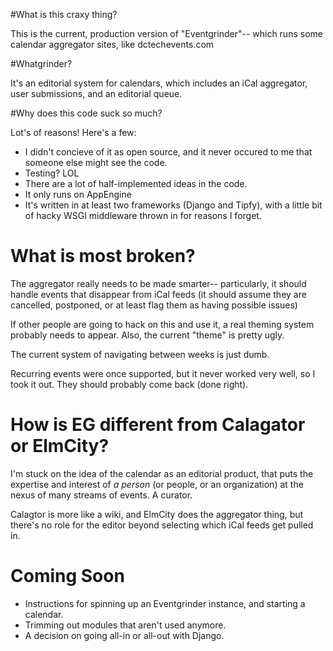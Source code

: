 #What is this craxy thing?

This is the current, production version of "Eventgrinder"-- which runs some calendar aggregator sites, like dctechevents.com

#Whatgrinder?

It's an editorial system for calendars, which includes an iCal aggregator, user submissions, and an editorial queue.

#Why does this code suck so much?

Lot's of reasons! Here's a few:

* I didn't concieve of it as open source, and it never occured to me that someone else might see the code.
* Testing? LOL
* There are a lot of half-implemented ideas in the code. 
* It only runs on AppEngine
* It's written in at least two frameworks (Django and Tipfy), with a little bit of hacky WSGI middleware thrown in for reasons I forget.

# What is most broken?

The aggregator really needs to be made smarter-- particularly, it should handle events that disappear from iCal feeds (it should assume they are cancelled, postponed, or at least flag them as having possible issues)

If other people are going to hack on this and use it, a real theming system probably needs to appear. Also, the current "theme" is pretty ugly.

The current system of navigating between weeks is just dumb.

Recurring events were once supported, but it never worked very well, so I took it out. They should probably come back (done right).

# How is EG different from Calagator or ElmCity?

I'm stuck on the idea of the calendar as an editorial product, that puts the expertise and interest of *a person* (or people, or an organization) at the nexus of many streams of events. A curator.

Calagtor is more like a wiki, and ElmCity does the aggregator thing, but there's no role for the editor beyond selecting which iCal feeds get pulled in.

# Coming Soon
* Instructions for spinning up an Eventgrinder instance, and starting a calendar.
* Trimming out modules that aren't used anymore.
* A decision on going all-in or all-out with Django.